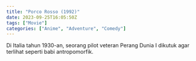 ```yaml
---
title: "Porco Rosso (1992)"
date: 2023-09-25T16:05:50Z
tags: ["Movie"]
categories: ["Anime", "Adventure", "Comedy"]
---
```


Di Italia tahun 1930-an, seorang pilot veteran Perang Dunia I dikutuk agar terlihat seperti babi antropomorfik.
	
  <mux-player stream-type="on-demand"
  src="https://kp3d-my.sharepoint.com/personal/ryoo_kp3d_onmicrosoft_com/_layouts/15/download.aspx?share=Ec4-klIx_6lDmS0R0yGADEgBF_btP0DbPt8FRdanxX9qqA" metadata-video-title="Porco Rosso (1992)" prefer-playback="mse" controls>
  </mux-player>
  
  
  <script src="https://cdn.jsdelivr.net/npm/@mux/mux-player"></script>
  
   <script id="eFPKBpHWRme02A00huvKhdA6sJNZlbaOKFcYST4qLipsg" type="application/ld+json">
 {
  "@context": "https://schema.org/",
  "@type": "VideoObject",
  "name": "Porco Rosso",
  "contentUrl": "https://stream.mux.com/eFPKBpHWRme02A00huvKhdA6sJNZlbaOKFcYST4qLipsg.m3u8",
  "thumbnailUrl": "https://www.themoviedb.org/t/p/original/3SPzYCeY1KNNIEKgK7GjV1Dwayz.jpg?width=314&fit_mode=preserve&time=25",
  "uploadDate": "2023-09-25T16:05:50Z",
}

</script>